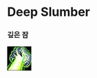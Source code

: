 # Deep Slumber

### 깊은 잠 
![깊은잠](./res/깊은잠.png)



<!-- ### Input form in markdown -->

<!-- 아이디 <input type="text"  name="name"  />
비밀번호 <input type="password"  name="password" />
제출 <input type="submit" value="제출"/> -->

<script>
</script>